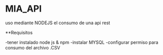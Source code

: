 # MIA_API
uso mediante NODEJS el consumo de una api rest

**Requisitos

-tener instalado node js & npm
-instalar MYSQL
-configurar permiso para consumo del archivo .CSV

